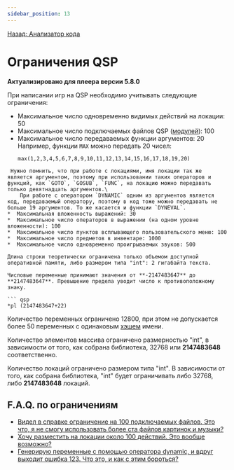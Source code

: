 ```yaml
---
sidebar_position: 13
---
```

[Назад: Анализатор кода](../utilits/analyzer.md)

# Ограничения QSP

**Актуализировано для плеера версии 5.8.0**

При написании игр на QSP необходимо учитывать следующие ограничения:

*  Максимальное число одновременно видимых действий на локации: 50
*  Максимальное число подключаемых файлов QSP ([модулей](../advanced/modules.md)): 100
*  Максимальное число передаваемых функции аргументов: 20\
    Например, функции `MAX` можно передать 20 чисел:
    ``` qsp
    max(1,2,3,4,5,6,7,8,9,10,11,12,13,14,15,16,17,18,19,20)
    
```
 Нужно помнить, что при работе с локациями, имя локации так же является аргументом, поэтому при использовании таких операторов и функций, как `GOTO`, `GOSUB`, `FUNC`, на локацию можно передавать только девятнадцать аргументов.\
    При работе с оператором `DYNAMIC` одним из аргументов является код, передаваемый оператору, поэтому в код тоже можно передавать не больше 19 аргументов. То же касается и функции `DYNEVAL`.
*  Максимальная вложенность выражений: 30
*  Максимальное число операторов в выражении (на одном уровне вложенности): 100
*  Максимальное число пунктов всплывающего пользовательского меню: 100
*  Максимальное число предметов в инвентаре: 1000
*  Максимальное число одновременно проигрываемых звуков: 500

Длина строки теоретически ограничена только объемом доступной оперативной памяти, либо размером типа "int": 2 гигабайта текста.

Числовые переменные принимают значения от **-2147483647** до **2147483647**. Превышение предела уводит число к противоположному знаку.

``` qsp
*pl (2147483647+22)
```

Количество переменных ограничено 12800, при этом не допускается более 50 переменных с одинаковым [хэшем](http://ru.wikipedia.org/wiki/%D0%A5%D0%B5%D1%88-%D1%81%D1%83%D0%BC%D0%BC%D0%B0) имени.

Количество элементов массива ограничено размерностью "int", в зависимости от того, как собрана библиотека, 32768 или **2147483648** соответственно.

Количество локаций ограничено размером типа "int". В зависимости от того, как собрана библиотека, "int" будет ограничивать либо 32768, либо **2147483648** локаций.

## F.A.Q. по ограничениям

* [Видел в справке ограничение на 100 подключаемых файлов. Это что, я не смогу использовать более ста файлов картинок и музыки?](https://aleksversus.github.io/howdo_faq/pages/podkljuchaemye_fajly_0170.html#faq_23_01)
* [Хочу разместить на локации около 100 действий. Это вообще возможно?](https://aleksversus.github.io/howdo_faq/pages/vyvodimye_dejstvija_0171.html)
* [Генерирую переменные с помощью оператора dynamic, и вдруг выходит ошибка 123. Что это, и как с этим бороться?](https://aleksversus.github.io/howdo_faq/pages/imena_peremennyh_0172.html)
